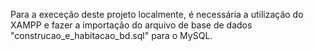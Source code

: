 Para a execeção deste projeto localmente, é necessária a utilização do XAMPP e fazer a importação do arquivo de base de dados "construcao_e_habitacao_bd.sql" para o MySQL.
